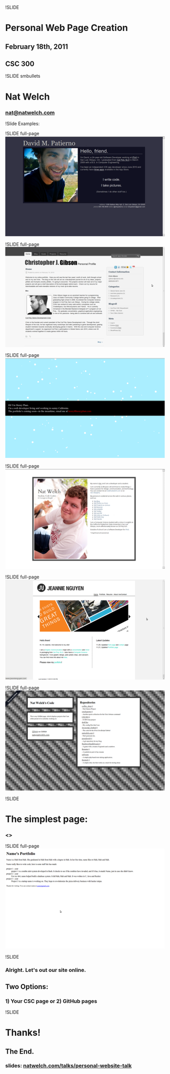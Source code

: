 !SLIDE 
# Personal Web Page Creation
## February 18th, 2011
## CSC 300

!SLIDE smbullets
# Nat Welch 
### <nat@natwelch.com>

!Slide
Examples:

!SLIDE full-page
![alt text](dmpat.png "David Patierno")

!SLIDE full-page
![alt text](chrisg.png "Chris Gibson")

!SLIDE full-page
![alt text](hphan.png "Henry Phan")

!SLIDE full-page
![alt text](natw.png "Nat Welch")

!SLIDE full-page
![alt text](jeannie.png "Jeannie Nguyen")

!SLIDE full-page
![alt text](natw-github.png "Nat Welch / Code")

!SLIDE
# The simplest page:
### <>

!SLIDE full-page
![alt text](example.png "example")

!SLIDE
### Alright. Let's out our site online.
## Two Options:
### 1) Your CSC page or 2) GitHub pages

!SLIDE
# Thanks!
## The End.
### slides: [natwelch.com/talks/personal-website-talk](http://natwelch.com/talks/personal-website-talk)
